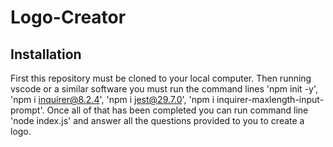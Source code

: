 # Logo-Creator

## Installation

First this repository must be cloned to your local computer. Then running vscode or a similar software you must run the command lines 'npm init -y', 'npm i inquirer@8.2.4', 'npm i jest@29.7.0', 'npm i inquirer-maxlength-input-prompt'. Once all of that has been completed you can run command line 'node index.js' and answer all the questions provided to you to create a logo.
